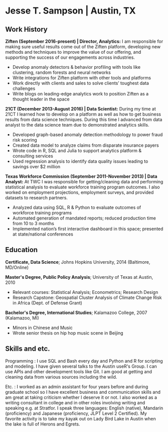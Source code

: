 Jesse T. Sampson | Austin, TX
============
<!--
	> <jesse.sampson@gmail.com> | (512) 785-2543 | <http://linkedin.com/in/jessetsampson/>
-->

Work History
----------

**Ziften (September 2016-present) | Director, Analytics:** I am responsible for making sure useful results come out of the Ziften platform, developing new methods and techniques to improve the value of our offering, and supporting the success of our engagements across industries. 

* Develop anomaly detectors & behavior profiling with tools like clustering, random forests and neural networks
* Write integrations for Ziften platform with other tools and platforms
* Work directly with clients and sales to solve clients’ toughest data challenges
* Write blogs on leading-edge analytics work to position Ziften as a thought leader in the space


**21CT (December 2013-August 2016) | Data Scientist:**
During my time at 21CT I learned how to develop on a platform as well as how to get business results from data science techniques. During this time I advanced from data analyst to the data science team due to demonstrated analytics skills. 

* Developed graph-based anomaly detection methodology to power fraud risk scoring
* Created data model to analyze claims from disparate insurance payers
* Wrote code in R, SQL and Julia to support analytics platform & consulting services
* Used regression analysis to identify data quality issues leading to savings over $2 million


**Texas Workforce Commission (September 2011-November 2013) | Data Analyst:**
At TWC I was responsible for getting/cleaning data and performing statistical analysis to evaluate workforce training program outcomes. I also worked on employment projections, employment surveys, and provided datasets to research partners. 

* Analyzed data using SQL, R & Python to evaluate outcomes of workforce training programs
* Automated generation of mandated reports; reduced production time from 10 to 3 months
* Implemented nation’s first interactive dashboard in this space; presented at state/national conferences

Education
---------
**Certificate, Data Science**; Johns Hopkins University, 2014 (Baltimore, MD/Online) 

**Master's Degree, Public Policy Analysis**; University of Texas at Austin, 2010 

* Relevant courses: Statistical Analysis; Econometrics; Research Design
* Research Capstone: Geospatial Cluster Analysis of Climate Change Risk in Africa (Dept. of Defense Grant)

**Bachelor's Degree, International Studies**; Kalamazoo College, 2007 (Kalamazoo, MI)

* Minors in Chinese and Music
* Wrote senior thesis on hip hop music scene in Beijing

Skills and etc.
----------------------------------------
Programming
: I use SQL and Bash every day and Python and R for scripting and modeling. I have given several talks to the Austin useR's Group. I can use APIs and other development tools like Git. I am good at getting and cleaning data from various sources including the wild. 
 
Etc.
: I worked as an admin assistant for four years before and during graduate school so I have excellent business and communication skills and am great at taking criticism whether I deserve it or not. I also worked as a writing consultant in college and in other roles involving writing and speaking e.g. at Stratfor. I speak three languages: English (native), Mandarin (proficiency) and Japanese (proficiency, JLPT Level 2 Certified). My favorite activity is to take my kayak out on Lady Bird Lake in Austin when the lake is full of Herons and Egrets. 


